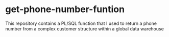 # get-phone-number-funtion
This repository contains a PL/SQL function that I used to return a phone number from a complex customer structure within a global data warehouse
